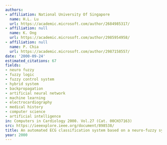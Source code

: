 ```yaml
---
authors:
- affiliation: National University Of Singapore
  name: H.L. Lu
  url: https://academic.microsoft.com/author/2684985317/
- affiliation: null
  name: K. Ong
  url: https://academic.microsoft.com/author/2985954958/
- affiliation: null
  name: P. Chia
  url: https://academic.microsoft.com/author/2987158557/
date: '2000-09-24'
estimated_citations: 67
fields:
- neuro fuzzy
- fuzzy logic
- fuzzy control system
- hybrid system
- backpropagation
- artificial neural network
- machine learning
- electrocardiography
- medical history
- computer science
- artificial intelligence
in: Computers in Cardiology 2000. Vol.27 (Cat. 00CH37163)
src: https://ieeexplore.ieee.org/document/898538/
title: An automated ECG classification system based on a neuro-fuzzy system
year: 2000
---
```

